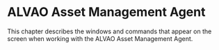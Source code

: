# ALVAO Asset Management Agent
 
This chapter describes the windows and commands that appear on the screen when working with the ALVAO Asset Management Agent.
